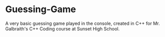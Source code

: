 # Guessing-Game
A very basic guessing game played in the console, created in C++ for Mr. Galbraith's C++ Coding course at Sunset High School.
